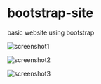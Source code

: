 # bootstrap-site
basic website using bootstrap

![screenshot1](https://user-images.githubusercontent.com/39097773/42729304-f5ccc840-8790-11e8-9f4e-856e80d23c91.PNG)

![screenshot2](https://user-images.githubusercontent.com/39097773/42729305-f5ec06ec-8790-11e8-8044-55c1e431a44b.PNG)

![screenshot3](https://user-images.githubusercontent.com/39097773/42729306-f6083614-8790-11e8-994b-9bfdd137d57d.PNG)
